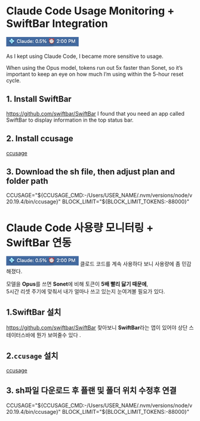 # Claude Code Usage Monitoring + SwiftBar Integration

![Usage Screenshot](images/screenshot.png)

As I kept using Claude Code, I became more sensitive to usage.

When using the Opus model, tokens run out 5x faster than Sonet,
so it’s important to keep an eye on how much I’m using within the 5-hour reset cycle.

## 1. Install SwiftBar

https://github.com/swiftbar/SwiftBar
I found that you need an app called SwiftBar to display information in the top status bar.

## 2. Install ccusage
[ccusage](https://github.com/ryoppippi/ccusage)  

## 3. Download the sh file, then adjust plan and folder path
CCUSAGE="${CCUSAGE_CMD:-/Users/USER_NAME/.nvm/versions/node/v20.19.4/bin/ccusage}"
BLOCK_LIMIT="${BLOCK_LIMIT_TOKENS:-88000}"

# Claude Code 사용량 모니터링 + SwiftBar 연동
![Usage Screenshot](images/screenshot.png)
클로드 코드를 계속 사용하다 보니 사용량에 좀 민감해졌다.  

모델을 **Opus**를 쓰면 **Sonet**에 비해 토큰이 **5배 빨리 닳기 때문에**,  
5시간 리셋 주기에 맞춰서 내가 얼마나 쓰고 있는지 눈여겨볼 필요가 있다.  

## 1.SwiftBar 설치

https://github.com/swiftbar/SwiftBar
찾아보니 **SwiftBar**라는 앱이 있어야 상단 스테이터스바에 뭔가 보여줄수 있다 .

## 2.`ccusage` 설치
[ccusage](https://github.com/ryoppippi/ccusage)  


## 3. sh파일 다운로드 후 플랜 및 폴더 위치 수정후 연결
CCUSAGE="${CCUSAGE_CMD:-/Users/USER_NAME/.nvm/versions/node/v20.19.4/bin/ccusage}"
BLOCK_LIMIT="${BLOCK_LIMIT_TOKENS:-88000}"


